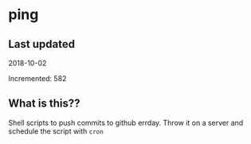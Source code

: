 # ping

## Last updated
2018-10-02

Incremented: 582

## What is this??
Shell scripts to push commits to github errday. Throw it on a server and schedule the script with `cron`
